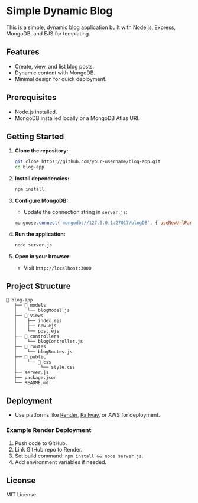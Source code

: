 # Simple Dynamic Blog

This is a simple, dynamic blog application built with Node.js, Express, MongoDB, and EJS for templating.

## Features
- Create, view, and list blog posts.
- Dynamic content with MongoDB.
- Minimal design for quick deployment.

## Prerequisites
- Node.js installed.
- MongoDB installed locally or a MongoDB Atlas URI.

## Getting Started

1. **Clone the repository:**
    ```bash
    git clone https://github.com/your-username/blog-app.git
    cd blog-app
    ```

2. **Install dependencies:**
    ```bash
    npm install
    ```

3. **Configure MongoDB:**
    - Update the connection string in `server.js`:
    ```js
    mongoose.connect('mongodb://127.0.0.1:27017/blogDB', { useNewUrlParser: true, useUnifiedTopology: true });
    ```

4. **Run the application:**
    ```bash
    node server.js
    ```

5. **Open in your browser:**
    - Visit `http://localhost:3000`

## Project Structure
```plaintext
📂 blog-app
   ├── 📂 models
   │    └── blogModel.js
   ├── 📂 views
   │    ├── index.ejs
   │    ├── new.ejs
   │    └── post.ejs
   ├── 📂 controllers
   │    └── blogController.js
   ├── 📂 routes
   │    └── blogRoutes.js
   ├── 📂 public
   │    └── 📂 css
   │         └── style.css
   ├── server.js
   ├── package.json
   └── README.md
```

## Deployment
- Use platforms like [Render](https://render.com/), [Railway](https://railway.app/), or AWS for deployment.

### Example Render Deployment
1. Push code to GitHub.
2. Link GitHub repo to Render.
3. Set build command: `npm install && node server.js`.
4. Add environment variables if needed.

## License
MIT License.

